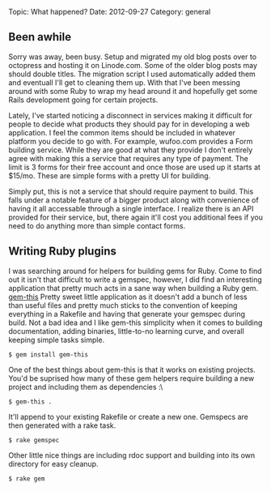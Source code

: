 Topic: What happened?
Date: 2012-09-27
Category: general

Been awhile
-----------
Sorry was away, been busy. Setup and migrated my old blog posts
over to octopress and hosting it on Linode.com. Some of the older
blog posts may should double titles. The migration script I used
automatically added them and eventuall I'll get to cleaning
them up. With that I've been messing around with some Ruby 
to wrap my head around it and hopefully get some Rails 
development going for certain projects.

Lately, I've started noticing a disconnect in services making
it difficult for people to decide what products they should pay
for in developing a web application. I feel the common items
should be included in whatever platform you decide to go with.
For example, wufoo.com provides a Form building service. While
they are good at what they provide I don't entirely agree with
making this a service that requires any type of payment. The
limit is 3 forms for their free account and once those are used
up it starts at $15/mo. These are simple forms with a pretty UI
for building.

Simply put, this is not a service that should require payment
to build. This falls under a notable feature of a bigger product
along with convenience of having it all accessable through a single
interface. I realize there is an API provided for their service, but,
there again it'll cost you additional fees if you need to do anything
more than simple contact forms.

Writing Ruby plugins
--------------------
I was searching around for helpers for building gems for Ruby.
Come to find out it isn't that difficult to write a gemspec, however,
I did find an interesting application that pretty much acts in a sane
way when building a Ruby gem. [gem-this][] Pretty sweet little application
as it doesn't add a bunch of less than useful files and pretty much sticks
to the convention of keeping everything in a Rakefile and having that
generate your gemspec during build. Not a bad idea and I like gem-this
simplicity when it comes to building documentation, adding binaries, little-to-no
learning curve, and overall keeping simple tasks simple.

    $ gem install gem-this

One of the best things about gem-this is that it works on existing projects.
You'd be suprised how many of these gem helpers require building a new project
and including them as dependencies :\

    $ gem-this .

It'll append to your existing Rakefile or create a new one. Gemspecs are then
generated with a rake task.

    $ rake gemspec

Other little nice things are including rdoc support and building into its own
directory for easy cleanup.

    $ rake gem

[gem-this]: https://github.com/lazyatom/gem-this
